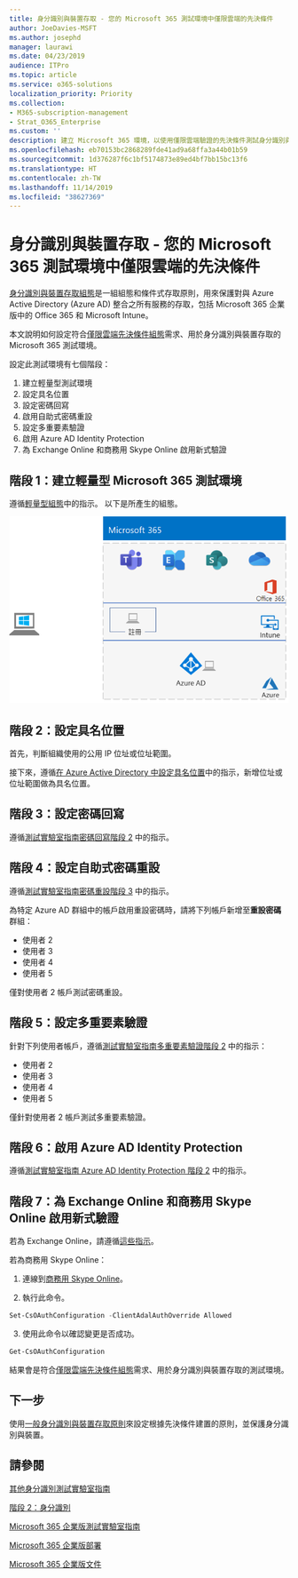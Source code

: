 ```yaml
---
title: 身分識別與裝置存取 - 您的 Microsoft 365 測試環境中僅限雲端的先決條件
author: JoeDavies-MSFT
ms.author: josephd
manager: laurawi
ms.date: 04/23/2019
audience: ITPro
ms.topic: article
ms.service: o365-solutions
localization_priority: Priority
ms.collection:
- M365-subscription-management
- Strat_O365_Enterprise
ms.custom: ''
description: 建立 Microsoft 365 環境，以使用僅限雲端驗證的先決條件測試身分識別與裝置存取。
ms.openlocfilehash: eb70153bc2868289fde41ad9a68ffa3a44b01b59
ms.sourcegitcommit: 1d376287f6c1bf5174873e89ed4bf7bb15bc13f6
ms.translationtype: HT
ms.contentlocale: zh-TW
ms.lasthandoff: 11/14/2019
ms.locfileid: "38627369"
---
```

# <a name="identity-and-device-access-prerequisites-for-cloud-only-in-your-microsoft-365-test-environment"></a>身分識別與裝置存取 - 您的 Microsoft 365 測試環境中僅限雲端的先決條件

[身分識別與裝置存取組態](microsoft-365-policies-configurations.md)是一組組態和條件式存取原則，用來保護對與 Azure Active Directory (Azure AD) 整合之所有服務的存取，包括 Microsoft 365 企業版中的 Office 365 和 Microsoft Intune。

本文說明如何設定符合[僅限雲端先決條件組態](identity-access-prerequisites.md#prerequisites)需求、用於身分識別與裝置存取的 Microsoft 365 測試環境。

設定此測試環境有七個階段：

1.  建立輕量型測試環境
2.  設定具名位置
3.  設定密碼回寫
4.  啟用自助式密碼重設
5.  設定多重要素驗證
6.  啟用 Azure AD Identity Protection
7.  為 Exchange Online 和商務用 Skype Online 啟用新式驗證

## <a name="phase-1-build-out-your-lightweight-microsoft-365-test-environment"></a>階段 1：建立輕量型 Microsoft 365 測試環境

遵循[輕量型組態](lightweight-base-configuration-microsoft-365-enterprise.md)中的指示。
以下是所產生的組態。

![輕量型 Microsoft 365 企業版測試環境](media/lightweight-base-configuration-microsoft-365-enterprise/Phase4.png)
 

## <a name="phase-2-configure-named-locations"></a>階段 2：設定具名位置

首先，判斷組織使用的公用 IP 位址或位址範圍。

接下來，遵循[在 Azure Active Directory 中設定具名位置](https://docs.microsoft.com/azure/active-directory/reports-monitoring/quickstart-configure-named-locations)中的指示，新增位址或位址範圍做為具名位置。 

## <a name="phase-3-configure-password-writeback"></a>階段 3：設定密碼回寫

遵循[測試實驗室指南密碼回寫階段 2](password-writeback-m365-ent-test-environment.md#phase-2-enable-password-writeback-for-the-testlab-ad-ds-domain) 中的指示。

## <a name="phase-4-configure-self-service-password-reset"></a>階段 4：設定自助式密碼重設

遵循[測試實驗室指南密碼重設階段 3](password-reset-m365-ent-test-environment.md#phase-3-configure-and-test-password-reset) 中的指示。 

為特定 Azure AD 群組中的帳戶啟用重設密碼時，請將下列帳戶新增至**重設密碼**群組：

- 使用者 2
- 使用者 3
- 使用者 4
- 使用者 5

僅對使用者 2 帳戶測試密碼重設。

## <a name="phase-5-configure-multi-factor-authentication"></a>階段 5：設定多重要素驗證

針對下列使用者帳戶，遵循[測試實驗室指南多重要素驗證階段 2](multi-factor-authentication-microsoft-365-test-environment.md#phase-2-enable-and-test-multi-factor-authentication-for-the-user-2-account) 中的指示：

- 使用者 2
- 使用者 3
- 使用者 4
- 使用者 5

僅針對使用者 2 帳戶測試多重要素驗證。

## <a name="phase-6-enable-azure-ad-identity-protection"></a>階段 6：啟用 Azure AD Identity Protection

遵循[測試實驗室指南 Azure AD Identity Protection 階段 2](azure-ad-identity-protection-microsoft-365-test-environment.md#phase-2-enable-and-use-azure-ad-identity-protection) 中的指示。 

## <a name="phase-7-enable-modern-authentication-for-exchange-online-and-skype-for-business-online"></a>階段 7：為 Exchange Online 和商務用 Skype Online 啟用新式驗證

若為 Exchange Online，請遵循[這些指示](https://docs.microsoft.com/Exchange/clients-and-mobile-in-exchange-online/enable-or-disable-modern-authentication-in-exchange-online#enable-or-disable-modern-authentication-in-exchange-online-for-client-connections-in-outlook-2013-or-later)。 

若為商務用 Skype Online：

1. 連線到[商務用 Skype Online](https://docs.microsoft.com/SkypeForBusiness/set-up-your-computer-for-windows-powershell/set-up-your-computer-for-windows-powershell)。

2. 執行此命令。

  ```powershell
  Set-CsOAuthConfiguration -ClientAdalAuthOverride Allowed
  ```

3. 使用此命令以確認變更是否成功。

  ```powershell
  Get-CsOAuthConfiguration
  ```

結果會是符合[僅限雲端先決條件組態](identity-access-prerequisites.md#prerequisites)需求、用於身分識別與裝置存取的測試環境。 

## <a name="next-step"></a>下一步

使用[一般身分識別與裝置存取原則](identity-access-policies.md)來設定根據先決條件建置的原則，並保護身分識別與裝置。

## <a name="see-also"></a>請參閱

[其他身分識別測試實驗室指南](m365-enterprise-test-lab-guides.md#identity)

[階段 2：身分識別](identity-infrastructure.md)

[Microsoft 365 企業版測試實驗室指南](m365-enterprise-test-lab-guides.md)

[Microsoft 365 企業版部署](deploy-microsoft-365-enterprise.md)

[Microsoft 365 企業版文件](https://docs.microsoft.com/microsoft-365-enterprise/)
